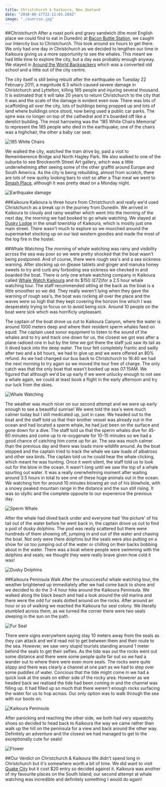 ```yaml
---
title: Christchurch & Kaikoura, New Zealand
date: "2018-08-17T22:12:03.284Z"
image: "./sunrise.jpg"
---
```


##Christchurch
After a roast pork and gravy sandwich (the most English place we could find to eat in Dunedin) at [Bacon Buttie Station](https://www.baconbuttiestation.com/), we caught our Intercity bus to Christchurch. This took around six hours to get there. We only had one day in Christchurch as we decided to lengthen our time in Kaikoura giving us a more opportunity to see the whales. This meant we had little time to explore the city, but a day was probably enough anyway. We stayed in [Around the World Backpackers](http://aroundtheworld.co.nz/) which was a converted old school and a little out of the city centre.

The city itself is still being rebuilt after the earthquake on Tuesday 22 February 2011, a magnitude 6.3 which caused severe damage in Christchurch and Lyttelton, killing 185 people and injuring several thousand. It is estimated that it will take 20 years to return Christchurch to the city that it was and the scale of the damage is evident even now. There was lots of scaffolding all over the city, lots of buildings being propped up and lots of land where buildings once stood, now being used a public car parks. The spire was no longer on top of the cathedral and it's boarded off like a derelict building. The most harrowing was the '185 White Chairs Memorial' to represent the 185 people who died in the earthquake; one of the chairs was a highchair, the other a baby car seat.

![185 White Chairs](./white-chairs.jpg "185 White Chairs")

We walked the city, watched the tram drive by, paid a visit to Rememberence Bridge and North Hagley Park. We also walked to one of the suburbs to see Brockworth Street Art gallery, which was a little underwhelming after seeing some of the other graffiti around Europe and South America. As the city is being rebuilding, almost from scratch, there are lots of new quirky looking bars to visit so after a Thai meal we went to [Smash Place](http://thesmashpalace.co.nz/), although it was pretty dead on a Monday night.

![Earthquake damage](./earthquake-damage.jpg "Earthquake damage")

##Kaikoura
Kaikoura is three hours from Christchurch and really we'd used Christchurch as a break up in the journey from Dunedin. We arrived in Kaikoura to cloudy and rainy weather which went into the morning of the next day, the morning we had booked to go whale watching. We stayed at [Dusky Lodge](https://duskylodgebackpackers.co.nz/) in the small township of Kaikoura, which is mostly just one main street. There wasn't much to explore so we mooched around the supermarket stocking up on our last western goodies and made the most of the log fire in the hostel.

##Whale Watching
The morning of whale watching was rainy and visibility across the sea was poor so we were pretty shocked that the boat wasn't being postponed. And of course, there were rough sea's and a sea sickness warning. After stocking up on @ease tablets and ginger and manuka honey sweets to try and curb any forboding sea sickness we checked in and boarded the boat. There is only one whale watching company in Kaikoura called [Whale Watch Kaikoura](https://www.whalewatch.co.nz/) and its $150 (£72)for a 2.5 hour whale watching tour. The staff recommended sitting at the back as the boat is a little smoother so we did. They really weren't lying when they gave the warning of rough sea's, the boat was rocking all over the place and the waves were so high that they kept covering the horizon line which I was desperately trying to focus on to avoid being sick. Around 10 people on the boat were sick which was horrificly unpleasant.

The captain of the boat drove us out to Kaikoura Canyon, where the water is around 1000 meters deep and where their resident sperm whales feed on squid. The captain used sonor equipment to listen to the sound of the whales and to try and track one down for us, the closest we got was after a plane radioed one in but by the time we got there the staff just saw its tail as it dived back into the deep water. The tour felt completely frantic and sadly after two and a bit hours, we had to give up and we were offered an 80% refund. As we had changed our bus back to Christchurch to 16:40 we had the next morning to try again so we moved the tour free of charge. The only catch was that the only boat that wasn't booked up was 07:15AM. We figured that although we'd be up early if we were unlucky enough to not see a whale again, we could at least book a flight in the early afternoon and try our luck from the skies.

![Whale Watching](./whale-watching.jpg "Whale Watching")

The weather was much nicer on our second attempt and we were up early enough to see a beautiful sunrise! We were told the sea's were much calmer today but I still medicated up, just in case. We headed out to the boat and the staff told us that their brother vessel was already out in the ocean and had located a sperm whale, he had just been on the surface and gone down for a dive. The staff told us that the sperm whales dive for 45-60 minutes and come up to re-oxygenate for 10-15 minutes so we had a good chance of catching him come up for air. The sea was much calmer than the previous day and there was loads more wildlife around. As the boat stopped and the captain tried to track the whale we saw loads of albatross and other sea birds. The captain told us he could hear the whale clicking, which meant he was hunting. Once it went silent, the staff told us to look out for the blow in the ocean. It wasn't long until we saw the top of a whale spurting out water. It was a really overwhelming moment after waiting around 3.5 hours in total to see one of these huge animals out in the ocean. We watching him for around 10 minutes blowing air out of his blowhole, with a snowy peaked mountain range in the distance and the sun still rising. It was so idyllic and the complete opposite to our experience the previous day.

![Sperm Whale](./whale-tail.jpg "Sperm Whale")

After the whale had dived back under and everyone had 'the picture' of his tail out of the water before he went back in, the captain drove us out to find a pod of dusky dolphins. The pod was really scattered but there were hundreds of them showing off, jumping in and out of the water and chasing the boat. Not only were there dolphins but the seals were also putting on a show for us too jumping out of the water or chilling on their backs bobbing about in the water. There was a boat where people were swimming with the dolphins and seals; we thought they were really brave given how cold it was!

![Dusky Dolphins](./dusky-dolphins.jpg "Dusky Dolphins")

##Kaikoura Peninsula Walk
After the unsuccessful whale watching tour, the weather brightened up immediately after we had come back to shore and we decided to do the 3-4 hour hike around the Kaikoura Peninsula. We walked along the black beach and had a look around the old marina and there were the odd fur seals dotted around on the rocks. After around an hour or so of walking we reached the Kaikoura fur seal colony. We literally stumbled across them, as we turned the corner there were two seals sleeping in the sun on the path.

![Fur Seal](./fur-seal.jpg "Fur Seal")

There were signs everywhere saying stay 10 meters away from the seals as they can attack and we'd read not to get between them and their route to the sea. However, we saw very stupid tourists standing around 1 meter behind the seals to get their selfies. As the tide was out the rocks went out some distance and there were some people quite far out so we had a wander out to where there were even more seals. The rocks were quite slippy and there was clearly a channel at one part as we had to step over some puddles of water. Concious that the tide might come in we had a quick look at the seals on either side of the rocky area. However as we headed back we realised the tide had been coming in and the channel was filling up. It had filled up so much that there weren't enough rocks surfacing the water for us to hop across. Our only option was to walk through the sea with our boots on.

![Kaikoura Peninsula](./kaikoura-peninsula.jpg "Kaikoura Peninsula")

After panicking and reaching the other side, we both had very squealchy shoes so decided to head back to Kaikoura the way we came rather than walk up the hill on the peninsula for a view and back around the other way. Definitely an adventure and the closest we had managed to get to the exceptionally cute fur seals!

![Flower](./flower.jpg "Flower")

##Our Verdict on Christchurch & Kaikoura
We didn't spend long in Christchurch but it's somewhere worth a bit of time. We did want to visit [Quake City](https://www.canterburymuseum.com/whats-on/quake-city/) but it cost $20 entry so decided against it. Kaikoura was another of my favourite places on the South Island; our second attempt at whale watching was incredible and definitely something I would do again!
